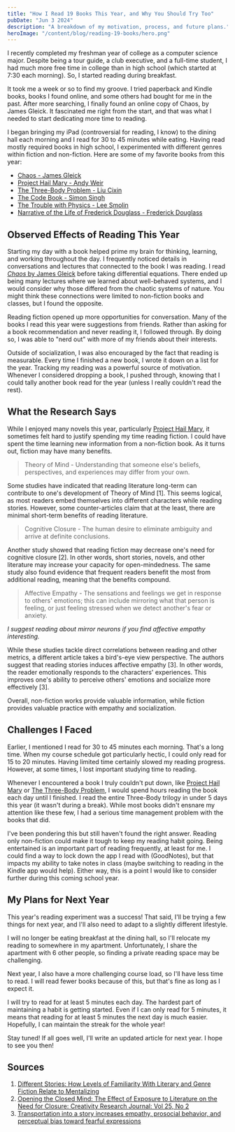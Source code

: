 ```yaml
---
title: "How I Read 19 Books This Year, and Why You Should Try Too"
pubDate: "Jun 3 2024"
description: "A breakdown of my motivation, process, and future plans."
heroImage: "/content/blog/reading-19-books/hero.png"
---
```


I recently completed my freshman year of college as a computer science major. Despite being a tour guide, a club executive, and a full-time student, I had much more free time in college than in high school (which started at 7:30 each morning). So, I started reading during breakfast.

It took me a week or so to find my groove. I tried paperback and Kindle books, books I found online, and some others had bought for me in the past. After more searching, I finally found an online copy of Chaos, by James Gleick. It fascinated me right from the start, and that was what I needed to start dedicating more time to reading.

I began bringing my iPad (controversial for reading, I know) to the dining hall each morning and I read for 30 to 45 minutes while eating. Having read mostly required books in high school, I experimented with different genres within fiction and non-fiction. Here are some of my favorite books from this year:

-   [Chaos - James Gleick](https://amzn.to/3R2rkhh)
-   [Project Hail Mary - Andy Weir](https://amzn.to/3KuzKKF)
-   [The Three-Body Problem - Liu Cixin](https://amzn.to/3Vnqi2f)
-   [The Code Book - Simon Singh](https://amzn.to/3wOhvNo)
-   [The Trouble with Physics - Lee Smolin](https://amzn.to/3R5MgUR)
-   [Narrative of the Life of Frederick Douglass - Frederick Douglass](https://amzn.to/45l0s2l)

## Observed Effects of Reading This Year

Starting my day with a book helped prime my brain for thinking, learning, and working throughout the day. I frequently noticed details in conversations and lectures that connected to the book I was reading. I read [_Chaos_ by James Gleick](https://amzn.to/3R2rkhh) before taking differential equations. There ended up being many lectures where we learned about well-behaved systems, and I would consider why those differed from the chaotic systems of nature. You might think these connections were limited to non-fiction books and classes, but I found the opposite.

Reading fiction opened up more opportunities for conversation. Many of the books I read this year were suggestions from friends. Rather than asking for a book recommendation and never reading it, I followed through. By doing so, I was able to "nerd out" with more of my friends about their interests.

Outside of socialization, I was also encouraged by the fact that reading is measurable. Every time I finished a new book, I wrote it down on a list for the year. Tracking my reading was a powerful source of motivation. Whenever I considered dropping a book, I pushed through, knowing that I could tally another book read for the year (unless I really couldn't read the rest).

## What the Research Says

While I enjoyed many novels this year, particularly [Project Hail Mary](https://amzn.to/3KuzKKF), it sometimes felt hard to justify spending my time reading fiction. I could have spent the time learning new information from a non-fiction book. As it turns out, fiction may have many benefits.

> Theory of Mind - Understanding that someone else's beliefs, perspectives, and experiences may differ from your own.

Some studies have indicated that reading literature long-term can contribute to one's development of Theory of Mind [1]. This seems logical, as most readers embed themselves into different characters while reading stories. However, some counter-articles claim that at the least, there are minimal short-term benefits of reading literature.

> Cognitive Closure - The human desire to eliminate ambiguity and arrive at definite conclusions.

Another study showed that reading fiction may decrease one's need for cognitive closure [2]. In other words, short stories, novels, and other literature may increase your capacity for open-mindedness. The same study also found evidence that frequent readers benefit the most from additional reading, meaning that the benefits compound.

> Affective Empathy - The sensations and feelings we get in response to others' emotions; this can include mirroring what that person is feeling, or just feeling stressed when we detect another's fear or anxiety.

_I suggest reading about mirror neurons if you find affective empathy interesting._

While these studies tackle direct correlations between reading and other metrics, a different article takes a bird's-eye view perspective. The authors suggest that reading stories induces affective empathy [3]. In other words, the reader emotionally responds to the characters' experiences. This improves one's ability to perceive others' emotions and socialize more effectively [3].

Overall, non-fiction works provide valuable information, while fiction provides valuable practice with empathy and socialization.

## Challenges I Faced

Earlier, I mentioned I read for 30 to 45 minutes each morning. That's a long time. When my course schedule got particularly hectic, I could only read for 15 to 20 minutes. Having limited time certainly slowed my reading progress. However, at some times, I lost important studying time to reading.

Whenever I encountered a book I truly couldn't put down, like [Project Hail Mary](https://amzn.to/3KuzKKF) or [The Three-Body Problem](https://amzn.to/3Vnqi2f), I would spend hours reading the book each day until I finished. I read the entire Three-Body trilogy in under 5 days this year (it wasn't during a break). While most books didn't ensnare my attention like these few, I had a serious time management problem with the books that did.

I've been pondering this but still haven't found the right answer. Reading only non-fiction could make it tough to keep my reading habit going. Being entertained is an important part of reading frequently, at least for me. I could find a way to lock down the app I read with (GoodNotes), but that impacts my ability to take notes in class (maybe switching to reading in the Kindle app would help). Either way, this is a point I would like to consider further during this coming school year.

## My Plans for Next Year

This year's reading experiment was a success! That said, I'll be trying a few things for next year, and I'll also need to adapt to a slightly different lifestyle.

I will no longer be eating breakfast at the dining hall, so I'll relocate my reading to somewhere in my apartment. Unfortunately, I share the apartment with 6 other people, so finding a private reading space may be challenging.

Next year, I also have a more challenging course load, so I'll have less time to read. I will read fewer books because of this, but that's fine as long as I expect it.

I will try to read for at least 5 minutes each day. The hardest part of maintaining a habit is getting started. Even if I can only read for 5 minutes, it means that reading for at least 5 minutes the next day is much easier. Hopefully, I can maintain the streak for the whole year!

Stay tuned! If all goes well, I'll write an updated article for next year. I hope to see you then!

## Sources

1. [Different Stories: How Levels of Familiarity With Literary and Genre Fiction Relate to Mentalizing](https://doi.org/10.1037/aca0000069)
2. [Opening the Closed Mind: The Effect of Exposure to Literature on the Need for Closure: Creativity Research Journal: Vol 25, No 2](https://www.tandfonline.com/doi/abs/10.1080/10400419.2013.783735)
3. [Transportation into a story increases empathy, prosocial behavior, and perceptual bias toward fearful expressions](https://www.sciencedirect.com/science/article/pii/S019188691100451X)

